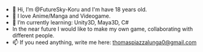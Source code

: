 - 👋 Hi, I’m @FutureSky-Koru and I'm have 18 years old.
- 👀 I love Anime/Manga and Videogame.
- 🌱 I’m currently learning: Unity3D, Maya3D, C#
- In the near future I would like to make my own game, collaborating with different people.
- 📫 If you need anything, write me here: thomaspiazzalunga0@gmail.com

<!---
FutureSky-Koru/FutureSky-Koru is a ✨ special ✨ repository because its `README.md` (this file) appears on your GitHub profile.
You can click the Preview link to take a look at your changes.
--->
